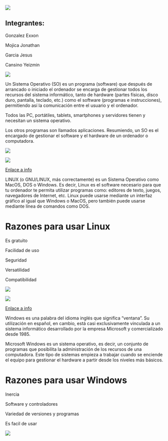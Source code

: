 ![](https://images.cooltext.com/5136244.png)



## Integrantes:
Gonzalez Exxon

Mojica Jonathan

Garcia Jesus

Cansino Yeizmin


![](https://images.cooltext.com/5136252.png)

Un Sistema Operativo (SO) es un programa (software) que después de arrancado o iniciado el ordenador se encarga de gestionar todos los recursos del sistema informático, tanto de hardware (partes físicas, disco duro, pantalla, teclado, etc.) como el software (programas e instrucciones), permitiendo así la comunicación entre el usuario y el ordenador. 

 Todos las PC, portátiles, tablets, smartphones y servidores tienen y necesitan un sistema operativo.

 Los otros programas son llamados aplicaciones. Resumiendo, un SO es el encargado de gestionar el software y el hardware de un ordenador o computadora.

![](http://www.nosabesnada.com/uploads/2013/02/Captura-de-pantalla-2012-04-06-a-las-22.27.20-300x221.png)


![](https://images.cooltext.com/5136263.png)

[Enlace a info](http://linux.ciberaula.com/articulo/que_es_linux)

LINUX (o GNU/LINUX, más correctamente) es un Sistema Operativo como MacOS, DOS o Windows. Es decir, Linux es el software necesario para que tu ordenador te permita utilizar programas como: editores de texto, juegos, navegadores de Internet, etc. Linux puede usarse mediante un interfaz gráfico al igual que Windows o MacOS, pero también puede usarse mediante línea de comandos como DOS.
# Razones para usar Linux
Es gratuito

Facilidad de uso

Seguridad

Versatilidad

Compatibilidad

![](http://permondo.eu/wp-content/uploads/2014/06/logo-linux.png)

![](https://images.cooltext.com/5136269.png)

[Enlace a info](https://definicion.de/windows/)

Windows es una palabra del idioma inglés que significa “ventana”. Su utilización en español, en cambio, está casi exclusivamente vinculada a un sistema informático desarrollado por la empresa Microsoft y comercializado desde 1985.

Microsoft Windows es un sistema operativo, es decir, un conjunto de programas que posibilita la administración de los recursos de una computadora. Este tipo de sistemas empieza a trabajar cuando se enciende el equipo para gestionar el hardware a partir desde los niveles más básicos.

# Razones para usar Windows
Inercia

Software y controladores

Variedad de versiones y programas

Es facil de usar

![](http://files.softicons.com/download/system-icons/crystal-intense-icons-by-tatice/png/256/Windows.png)
